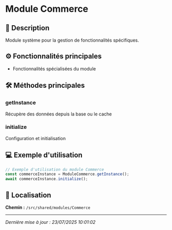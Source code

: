 # Module Commerce

## 📖 Description

Module système pour la gestion de fonctionnalités spécifiques.

## ⚙️ Fonctionnalités principales

- Fonctionnalités spécialisées du module



## 🛠️ Méthodes principales

### getInstance
Récupère des données depuis la base ou le cache

### initialize
Configuration et initialisation



## 💻 Exemple d'utilisation

```typescript
// Exemple d'utilisation du module Commerce
const commerceInstance = ModuleCommerce.getInstance();
await commerceInstance.initialize();
```

## 📍 Localisation

**Chemin :** `/src/shared/modules/Commerce`

---

*Dernière mise à jour : 23/07/2025 10:01:02*
